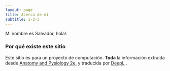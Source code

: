 ```yaml
---
layout: page
title: Acerca de mí
subtitle: 1-2-3
---
```


Mi nombre es Salvador, hola!.

### Por qué existe este sitio

Este sitio es para un proyecto de computación. **Toda** la información extraída desde [Anatomy and Pysiology 2e.](https://openstax.org/details/books/anatomy-and-physiology-2e) y traducida por [DeepL](https://www.deepl.com/es/translator) .
